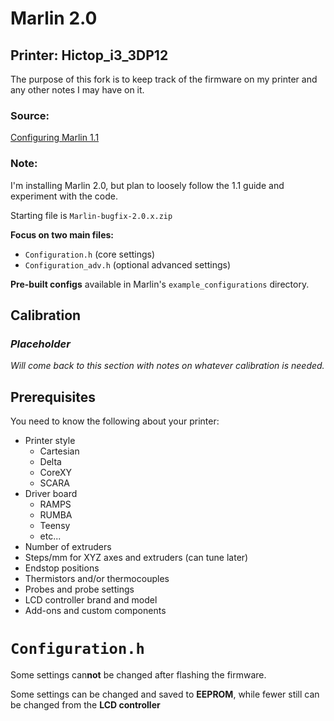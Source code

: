 # Marlin 2.0

## Printer: Hictop_i3_3DP12

The purpose of this fork is to keep track of the firmware on my printer and any other notes I may have on it.

### Source:

[Configuring Marlin 1.1](http://marlinfw.org/docs/configuration/configuration.html#configuring-marlin-1.1)

### Note:

I'm installing Marlin 2.0, but plan to loosely follow the 1.1 guide and experiment with the code.

Starting file is `Marlin-bugfix-2.0.x.zip`

**Focus on two main files:**

* `Configuration.h` (core settings)
* `Configuration_adv.h` (optional advanced settings)

**Pre-built configs** available in Marlin's `example_configurations` directory.

## Calibration

### _**Placeholder**_

*Will come back to this section with notes on whatever calibration is needed.*

## Prerequisites

You need to know the following about your printer:

* Printer style
    * Cartesian
    * Delta
    * CoreXY
    * SCARA
* Driver board
    * RAMPS
    * RUMBA
    * Teensy
    * etc...
* Number of extruders
* Steps/mm for XYZ axes and extruders (can tune later)
* Endstop positions
* Thermistors and/or thermocouples
* Probes and probe settings
* LCD controller brand and model
* Add-ons and custom components

# `Configuration.h`

Some settings can**not** be changed after flashing the firmware.

Some settings can be changed and saved to **EEPROM**, while fewer still can be changed from the **LCD controller**

